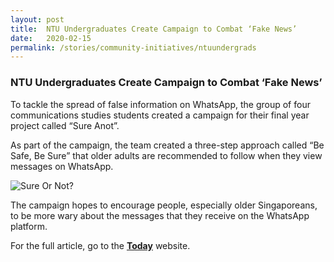 ```yaml
---
layout: post
title:  NTU Undergraduates Create Campaign to Combat ‘Fake News’
date:   2020-02-15
permalink: /stories/community-initiatives/ntuundergrads
---
```


### NTU Undergraduates Create Campaign to Combat ‘Fake News’

To tackle the spread of false information on WhatsApp, the group of four communications studies students created a campaign for their final year project called “Sure Anot”.

As part of the campaign, the team created a three-step approach called “Be Safe, Be Sure” that older adults are recommended to follow when they view messages on WhatsApp.

![Sure Or Not?](https://www.todayonline.com/sites/default/files/suranot.jpg)

The campaign hopes to encourage people, especially older Singaporeans, to be more wary about the messages that they receive on the WhatsApp platform.

For the full article, go to the **[Today](https://www.todayonline.com/singapore/ntu-undergraduates-create-campaign-combat-fake-news-among-older-sporeans)** website.
